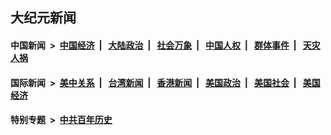 ## 大纪元新闻

#### 中国新闻 &nbsp;>&nbsp; [中国经济](indexes/ncid283/README.md?10070845) &nbsp;| &nbsp; [大陆政治](indexes/ncid277/README.md?10070845) &nbsp;| &nbsp; [社会万象](indexes/ncid282/README.md?10070845) &nbsp;| &nbsp; [中国人权](indexes/ncid278/README.md?10070845) &nbsp;| &nbsp; [群体事件](indexes/ncid279/README.md?10070845) &nbsp;| &nbsp; [天灾人祸](indexes/ncid280/README.md?10070845)

#### 国际新闻 &nbsp;>&nbsp; [美中关系](indexes/nf1412576/README.md?10070845) &nbsp;| &nbsp; [台湾新闻](indexes/ncid1349361/README.md?10070845) &nbsp;| &nbsp; [香港新闻](indexes/ncid1349362/README.md?10070845) &nbsp;| &nbsp; [美国政治](indexes/ncid1078159/README.md?10070845) &nbsp;| &nbsp; [美国社会](indexes/ncid1078160/README.md?10070845) &nbsp;| &nbsp; [美国经济](indexes/ncid1078158/README.md?10070845)

#### 特别专题 &nbsp;>&nbsp; [中共百年历史](https://github.com/epoch-news/epoch-special/blob/master/README.md?10070845)  
